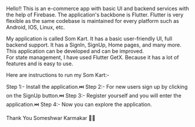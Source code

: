 Hello!! This is an e-commerce app with basic UI and backend services with the help of Firebase.
The application's backbone is Flutter.
Flutter is very flexible as the same codebase is maintained for every platform such as Android, IOS, Linux, etc.

My application is called Som Kart. It has a basic user-friendly UI, full backend support. It has a SignIn, SignUp, Home pages, and many more. 
This application can be developed and can be improved.   
For state management, I have used Flutter GetX. Because it has a lot of features and is easy to use.

Here are instructions to  run my Som Kart:-

Step 1:- Install the application.⏭️
Step 2:- For new users sign up by clicking on the SignUp button.⏭️
Step 3:- Register yourself and you will enter the application.⏭️
Step 4:- Now you can explore the application.

Thank You 
Someshwar Karmakar 👨‍💻
